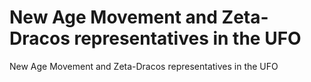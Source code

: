 # New Age Movement and Zeta-Dracos representatives in the UFO

New Age Movement and Zeta-Dracos representatives in the UFO